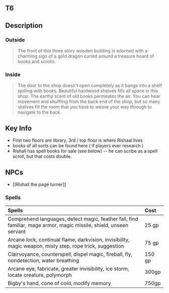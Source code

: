 ## T6

## Description

### Outside

> The front of this three story wooden building is adorned with a charming sign of a gold dragon curled around a treasure hoard of books and scrolls.

### Inside

> The door to the shop doesn't open completely as it bangs into a shelf spilling with books. Beautiful hardwood shelves fills all space in this shop. The earthy scent of old books permeates the air. You can hear movement and shuffling from the back end of the shop, but so many shelves fill the room that you have to weave your way through to navigate to the back.

## Key Info

- First two floors are library, 3rd / top floor is where Rishaal lives
-  books of all sorts can be found here ( if players ever research )
- Rishall has spell books for sale (see below) -- he can scribe as a spell scroll, but that costs double.

## NPCs

- [[Rishall the page turner]]

### Spells

| Spells | Cost |
| :--- | :--- |
| Comprehend languages, detect magic, feather fall, find familiar, mage armor, magic missile, shield, unseen servant | 25 gp |
| Arcane lock, continual flame, darkvision, invisibility, magic weapon, misty step, rope trick, suggestion | 75 gp |
| Clairvoyance, counterspell, dispel magic, fireball, fly, nondetection, water breathing | 150 gp |
| Arcane eye, fabricate, greater invisibility, ice storm, locate creature, polymorph | 300gp |
| Bigby's hand, cone of cold, modify memory | 750gp |